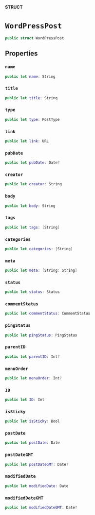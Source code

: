 **STRUCT**

# `WordPressPost`

```swift
public struct WordPressPost
```

## Properties
### `name`

```swift
public let name: String
```

### `title`

```swift
public let title: String
```

### `type`

```swift
public let type: PostType
```

### `link`

```swift
public let link: URL
```

### `pubDate`

```swift
public let pubDate: Date?
```

### `creator`

```swift
public let creator: String
```

### `body`

```swift
public let body: String
```

### `tags`

```swift
public let tags: [String]
```

### `categories`

```swift
public let categories: [String]
```

### `meta`

```swift
public let meta: [String: String]
```

### `status`

```swift
public let status: Status
```

### `commentStatus`

```swift
public let commentStatus: CommentStatus
```

### `pingStatus`

```swift
public let pingStatus: PingStatus
```

### `parentID`

```swift
public let parentID: Int?
```

### `menuOrder`

```swift
public let menuOrder: Int?
```

### `ID`

```swift
public let ID: Int
```

### `isSticky`

```swift
public let isSticky: Bool
```

### `postDate`

```swift
public let postDate: Date
```

### `postDateGMT`

```swift
public let postDateGMT: Date?
```

### `modifiedDate`

```swift
public let modifiedDate: Date
```

### `modifiedDateGMT`

```swift
public let modifiedDateGMT: Date?
```
